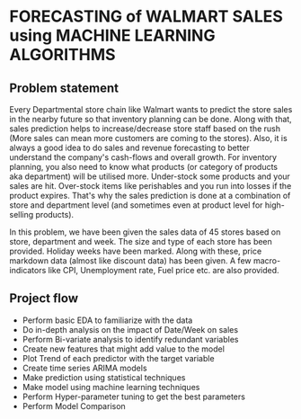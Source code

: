 # FORECASTING of WALMART SALES using MACHINE LEARNING ALGORITHMS 
## Problem statement
Every Departmental store chain like Walmart wants to predict the store sales in the nearby future so that inventory planning can be done. Along with that, sales prediction helps to increase/decrease store staff based on the rush (More sales can mean more customers are coming to the stores). Also, it is always a good idea to do sales and revenue forecasting to better understand the company's cash-flows and overall growth. For inventory planning, you also need to know what products (or category of products aka department) will be utilised more. Under-stock some products and your sales are hit. Over-stock items like perishables and you run into losses if the product expires. That's why the sales prediction is done at a combination of store and department level (and sometimes even at product level for high-selling products).

In this problem, we have been given the sales data of 45 stores based on store, department and week. The size and type of each store has been provided. Holiday weeks have been marked. Along with these, price markdown data (almost like discount data) has been given. A few macro-indicators like CPI, Unemployment rate, Fuel price etc. are also provided.

## Project flow

* Perform basic EDA to familiarize with the data
* Do in-depth analysis on the impact of Date/Week on sales
* Perform Bi-variate analysis to identify redundant variables
* Create new features that might add value to the model
* Plot Trend of each predictor with the target variable
* Create time series ARIMA models
* Make prediction using statistical techniques
* Make model using machine learning techniques
* Perform Hyper-parameter tuning to get the best parameters
* Perform Model Comparison



